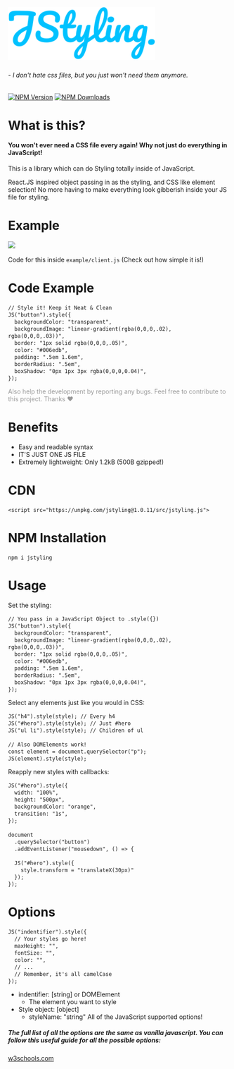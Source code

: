 ##### <img src="./jstyling-logo.svg" height="120">

###### _- I don't hate css files, but you just won't need them anymore._

[![NPM Version][npm-image]][npm-url]
[![NPM Downloads][downloads-image]][downloads-url]

[npm-image]: https://img.shields.io/npm/v/jstyling.svg
[npm-url]: https://npmjs.org/package/jstyling
[downloads-image]: https://img.shields.io/npm/dm/jstyling.svg
[downloads-url]: https://npmjs.org/package/jstyling

# What is this?

#### You won't ever need a CSS file every again! Why not just do everything in JavaScript!

This is a library which can do Styling totally inside of JavaScript.

React.JS inspired object passing in as the styling, and CSS like element selection!
No more having to make everything look gibberish inside your JS file for styling.

# Example

<img src="./example.gif" width="350px">

Code for this inside `example/client.js` (Check out how simple it is!)

# Code Example

```
// Style it! Keep it Neat & Clean
JS("button").style({
  backgroundColor: "transparent",
  backgroundImage: "linear-gradient(rgba(0,0,0,.02), rgba(0,0,0,.03))",
  border: "1px solid rgba(0,0,0,.05)",
  color: "#006edb",
  padding: ".5em 1.6em",
  borderRadius: ".5em",
  boxShadow: "0px 1px 3px rgba(0,0,0,0.04)",
});
```

<p style="color: rgba(0,0,0,0.4)">Also help the development by reporting any bugs. Feel free to contribute to this project. Thanks ❤</p>

# Benefits

- Easy and readable syntax
- IT'S JUST ONE JS FILE
- Extremely lightweight: Only 1.2kB (500B gzipped!)

# CDN

```
<script src="https://unpkg.com/jstyling@1.0.11/src/jstyling.js">
```

# NPM Installation

```
npm i jstyling
```

# Usage

Set the styling:

```
// You pass in a JavaScript Object to .style({})
JS("button").style({
  backgroundColor: "transparent",
  backgroundImage: "linear-gradient(rgba(0,0,0,.02), rgba(0,0,0,.03))",
  border: "1px solid rgba(0,0,0,.05)",
  color: "#006edb",
  padding: ".5em 1.6em",
  borderRadius: ".5em",
  boxShadow: "0px 1px 3px rgba(0,0,0,0.04)",
});
```

Select any elements just like you would in CSS:

```
JS("h4").style(style); // Every h4
JS("#hero").style(style); // Just #hero
JS("ul li").style(style); // Children of ul

// Also DOMElements work!
const element = document.querySelector("p");
JS(element).style(style);
```

Reapply new styles with callbacks:

```
JS("#hero").style({
  width: "100%",
  height: "500px",
  backgroundColor: "orange",
  transition: "1s",
});

document
  .querySelector("button")
  .addEventListener("mousedown", () => {

  JS("#hero").style({
    style.transform = "translateX(30px)"
  });
});
```

# Options

```
JS("indentifier").style({
  // Your styles go here!
  maxHeight: "",
  fontSize: "",
  color: "",
  // ...
  // Remember, it's all camelCase
});
```

- indentifier: [string] or DOMElement
  - The element you want to style
- Style object: [object]
  - styleName: "string"
    All of the JavaScript supported options!

##### The full list of all the options are the same as vanilla javascript. You can follow this useful guide for all the possible options:

[w3schools.com](https://www.w3schools.com/jsref/dom_obj_style.asp)
